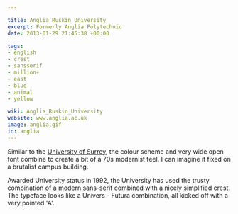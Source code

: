 ```yaml
---

title: Anglia Ruskin University
excerpt: Formerly Anglia Polytechnic
date: 2013-01-29 21:45:38 +00:00

tags:
- english
- crest
- sansserif
- million+
- east
- blue
- animal
- yellow

wiki: Anglia_Ruskin_University
website: www.anglia.ac.uk
image: anglia.gif
id: anglia
---
```


Similar to the <a href="surrey.html" title="University of Surrey">University of Surrey</a>, the colour scheme and very wide open font combine to create a bit of a 70s modernist feel. I can imagine it fixed on a brutalist campus building.


Awarded University status in 1992, the University has used the trusty combination of a modern sans-serif combined with a nicely simplified crest. The typeface looks like a Univers - Futura combination, all kicked off with a very pointed 'A'.
